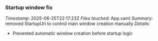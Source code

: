 ### Startup window fix
*Timestamp:* 2025-06-25T22:17:23Z
*Files touched:* App.xaml
*Summary:* removed StartupUri to control main window creation manually
*Details:*
- Prevented automatic window creation before startup logic
